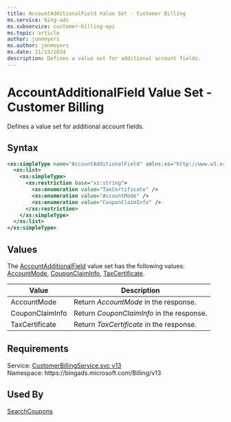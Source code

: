 ```yaml
---
title: AccountAdditionalField Value Set - Customer Billing
ms.service: bing-ads
ms.subservice: customer-billing-api
ms.topic: article
author: jonmeyers
ms.author: jonmeyers
ms.date: 11/13/2024
description: Defines a value set for additional account fields.
---
```

# AccountAdditionalField Value Set - Customer Billing
Defines a value set for additional account fields.

## Syntax
```xml
<xs:simpleType name="AccountAdditionalField" xmlns:xs="http://www.w3.org/2001/XMLSchema">
  <xs:list>
    <xs:simpleType>
      <xs:restriction base="xs:string">
        <xs:enumeration value="TaxCertificate" />
        <xs:enumeration value="AccountMode" />
        <xs:enumeration value="CouponClaimInfo" />
      </xs:restriction>
    </xs:simpleType>
  </xs:list>
</xs:simpleType>
```

## <a name="values"></a>Values

The [AccountAdditionalField](accountadditionalfield.md) value set has the following values: [AccountMode](#accountmode), [CouponClaimInfo](#couponclaiminfo), [TaxCertificate](#taxcertificate).

|Value|Description|
|-----------|---------------|
|<a name="accountmode"></a>AccountMode|Return *AccountMode* in the response.|
|<a name="couponclaiminfo"></a>CouponClaimInfo|Return *CouponClaimInfo* in the response.|
|<a name="taxcertificate"></a>TaxCertificate|Return *TaxCertificate* in the response.|

## Requirements
Service: [CustomerBillingService.svc v13](https://clientcenter.api.bingads.microsoft.com/Api/Billing/v13/CustomerBillingService.svc)  
Namespace: https\://bingads.microsoft.com/Billing/v13  

## Used By
[SearchCoupons](searchcoupons.md)  
